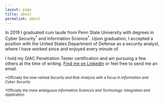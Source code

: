 ```yaml
---
layout: page
title: about
permalink: about
---
```


In 2019 I graduated cum laude from Penn State University with degrees in Cyber Security<sup>*</sup> and Information Science<sup>†</sup>. Upon graduation, I accepted a position with the United States Department of Defense as a security analyst, where I have worked since and enjoyed every minute of.  

I hold my GIAC Penetration Tester certification and am pursuing a few others at the time of writing. [Find me on LinkedIn](https://www.linkedin.com/in/jaredtrigili/) or feel free to send me an email.  

<sup>\*Officially the now-retired *Security and Risk Analysis* with a focus in *Information and Cyber Security*</sup>  

<sup>†Officially the more ambiguous *Information Sciences and Technology: Integration and Application*</sup>  